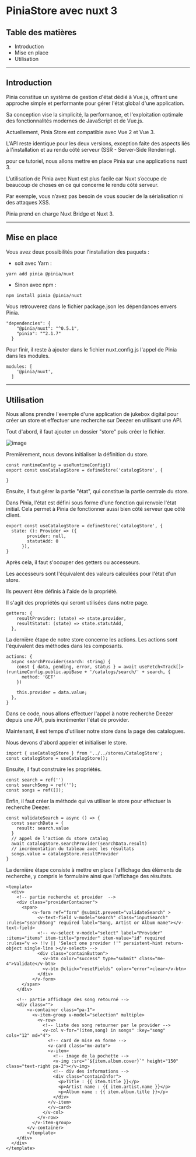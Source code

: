 # PiniaStore avec nuxt 3
## Table des matières

* Introduction
* Mise en place
* Utilisation
------------------
## Introduction 

Pinia constitue un système de gestion d'état dédié à Vue.js, offrant une approche simple et performante pour gérer l'état global d'une application.

Sa conception vise la simplicité, la performance, et l'exploitation optimale des fonctionnalités modernes de JavaScript et de Vue.js.

Actuellement, Pinia Store est compatible avec Vue 2 et Vue 3. 

L'API reste identique pour les deux versions, exception faite des aspects liés à l'installation et au rendu côté serveur (SSR - Server-Side Rendering).

pour ce tutoriel, nous allons mettre en place Pinia sur une applications nuxt 3.

L’utilisation de Pinia avec Nuxt est plus facile car Nuxt s’occupe de beaucoup de choses en ce qui concerne le rendu côté serveur.

Par exemple, vous n’avez pas besoin de vous soucier de la sérialisation ni des attaques XSS.

Pinia prend en charge Nuxt Bridge et Nuxt 3.

------------------
## Mise en place

Vous avez deux possibilités pour l'installation des paquets : 
* soit avec Yarn :
```
yarn add pinia @pinia/nuxt
```
* Sinon avec npm :
```
npm install pinia @pinia/nuxt
```
Vous retrouverez dans le fichier package.json les dépendances envers Pinia.
```
"dependencies": {
    "@pinia/nuxt": "^0.5.1",
    "pinia": "^2.1.7"
  }
```
Pour finir, il reste à ajouter dans le fichier nuxt.config.js l'appel de Pinia dans les modules.
```
modules: [
    '@pinia/nuxt',
  ]
```
------------------
## Utilisation

Nous allons prendre l'exemple d'une application de jukebox digital pour créer un store et effectuer une recherche sur Deezer en utilisant une API.

Tout d'abord, il faut ajouter un dossier "store" puis créer le fichier.

![image](https://github.com/chantonin89240/PiniaStore/assets/49941533/69bad30c-0aa8-4b30-8dae-7b1df8f50adc)

Premièrement, nous devons initialiser la définition du store.
 ```
const runtimeConfig = useRuntimeConfig()
export const useCatalogStore = defineStore('catalogStore', {

}
```

Ensuite, il faut gérer la partie "état", qui constitue la partie centrale du store.

Dans Pinia, l'état est défini sous forme d'une fonction qui renvoie l'état initial. Cela permet à Pinia de fonctionner aussi bien côté serveur que côté client.

```
export const useCatalogStore = defineStore('catalogStore', {
  state: (): Provider => ({
        provider: null,
        statutAdd: 0
      }),
}
```

Après cela, il faut s'occuper des getters ou accesseurs.

Les accesseurs sont l'équivalent des valeurs calculées pour l'état d'un store.

Ils peuvent être définis à l'aide de la propriété.

Il s'agit des propriétés qui seront utilisées dans notre page.

```
getters: {
    resultProvider: (state) => state.provider,
    resultStatut: (state) => state.statutAdd,
  },
```

La dernière étape de notre store concerne les actions. Les actions sont l'équivalent des méthodes dans les composants.

```
actions: {
  async searchProvider(search: string) {
    const { data, pending, error, status } = await useFetch<Track[]>(runtimeConfig.public.apiBase + '/catalogs/search/' + search, {
      method: 'GET'
    })

    this.provider = data.value;
  },
}
```
Dans ce code, nous allons effectuer l'appel à notre recherche Deezer depuis une API, puis incrémenter l'état de provider.

Maintenant, il est temps d'utiliser notre store dans la page des catalogues.

Nous devons d'abord appeler et initialiser le store.
```
import { useCatalogStore } from '../../stores/CatalogStore';
const catalogStore = useCatalogStore();
```

Ensuite, il faut construire les propriétés.
```
const search = ref('')
const searchSong = ref('');
const songs = ref([]);
```

Enfin, il faut créer la méthode qui va utiliser le store pour effectuer la recherche Deezer.
```
const validateSearch = async () => {
  const searchData = {
    result: search.value
  }
  // appel de l'action du store catalog
  await catalogStore.searchProvider(searchData.result)
  // incrémentation du tableau avec les résultats
  songs.value = catalogStore.resultProvider
}
```

La dernière étape consiste à mettre en place l'affichage des éléments de recherche, y compris le formulaire ainsi que l'affichage des résultats.

```
<template>
  <div>
    <!-- partie recherche et provider  -->
    <div class="providerContainer">
      <span>
          <v-form ref="form" @submit.prevent="validateSearch" >
            <v-text-field v-model="search" class="inputSearch" :rules="searchSong" required label="Song, Artist or Album name"></v-text-field>
            <!-- <v-select v-model="select" label="Provider" :items="items" item-title="provider" item-value="id" required :rules="v => !!v || 'Select one provider !'" persistent-hint return-object single-line ></v-select> -->
            <div class="containButton">
              <v-btn color="success" type="submit" class="me-4">Validate</v-btn>
              <v-btn @click="resetFields" color="error">clear</v-btn>
            </div>
          </v-form>      
      </span>
    </div>

    <!-- partie affichage des song retourné -->
    <div class="">
        <v-container class="pa-1">
          <v-item-group v-model="selection" multiple>
            <v-row>
              <!-- liste des song retourner par le provider -->
              <v-col v-for="(item,song) in songs" :key="song" cols="12" md="4">
                <!-- card de mise en forme -->
                <v-card class="mx-auto">
                <v-item>
                  <!-- image de la pochette -->
                  <v-img :src="`${item.album.cover}`" height="150" class="text-right pa-2"></v-img>
                  <!-- div des informations -->
                  <div class="containInfor">
                    <p>Title : {{ item.title }}</p>
                    <p>Artist name : {{ item.artist.name }}</p>
                    <p>Album name : {{ item.album.title }}</p>
                  </div>
                </v-item>
                </v-card>
              </v-col>
            </v-row>
          </v-item-group>
        </v-container>
        </template>
    </div>
  </div>
</template>

```


